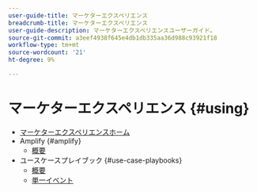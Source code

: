 ```yaml
---
user-guide-title: マーケターエクスペリエンス
breadcrumb-title: マーケターエクスペリエンス
user-guide-description: マーケターエクスペリエンスユーザーガイド。
source-git-commit: a3eef4938f645e4db1db335aa36d988c93921f18
workflow-type: tm+mt
source-wordcount: '21'
ht-degree: 9%

---
```



# マーケターエクスペリエンス {#using}

+ [マーケターエクスペリエンスホーム](home.md)
+ Amplify {#amplify}
   + [概要](amplify/overview.md)
+ ユースケースプレイブック {#use-case-playbooks}
   + [概要](use-case-playbooks/overview.md)
   + [単一イベント](use-case-playbooks/unitary-event.md)
